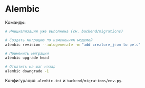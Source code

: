 # Alembic

Команды:

```bash
# Инициализация уже выполнена (см. backend/migrations)

# Создать миграцию по изменениям моделей
alembic revision --autogenerate -m "add creature_json to pets"

# Применить миграции
alembic upgrade head

# Откатить на шаг назад
alembic downgrade -1
```

Конфигурация: `alembic.ini` и `backend/migrations/env.py`.


